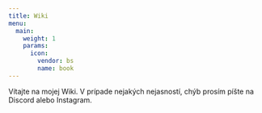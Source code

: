 ```yaml
---
title: Wiki
menu:
  main:
    weight: 1
    params:
      icon:
        vendor: bs
        name: book
---
```


Vítajte na mojej Wiki. V prípade nejakých nejasností, chýb prosím píšte na Discord alebo Instagram.
